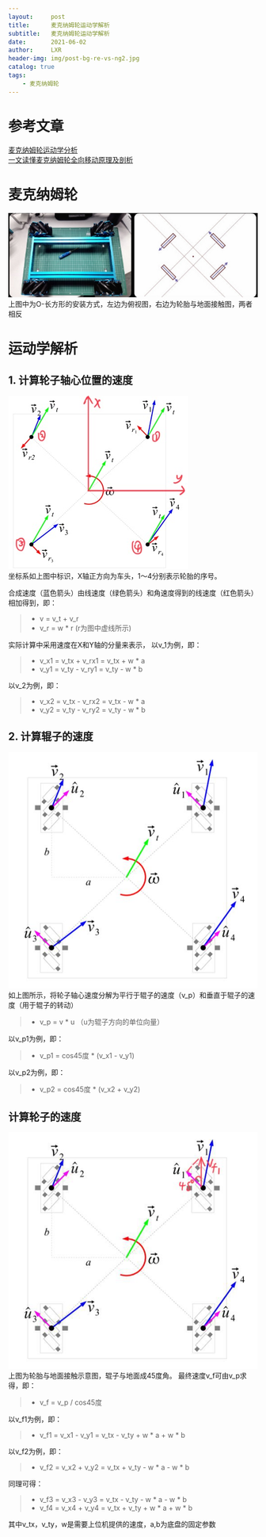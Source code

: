 ```yaml
---
layout:     post
title:      麦克纳姆轮运动学解析
subtitle:   麦克纳姆轮运动学解析
date:       2021-06-02
author:     LXR
header-img: img/post-bg-re-vs-ng2.jpg
catalog: true
tags:
    - 麦克纳姆轮
---
```


# 参考文章
[麦克纳姆轮运动学分析](https://blog.csdn.net/weixin_30627381/article/details/97069120)  
[一文读懂麦克纳姆轮全向移动原理及剖析](https://blog.csdn.net/u014453443/article/details/107228531/)


# 麦克纳姆轮
![mecanum_wheel](https://github.com/1747956LXR/1747956LXR.github.io/blob/master/img/mecanum_wheel%20.jpg)  
上图中为O-长方形的安装方式，左边为俯视图，右边为轮胎与地面接触图，两者相反

# 运动学解析

## 1. 计算轮子轴心位置的速度
![wheel_center_speed](https://github.com/1747956LXR/1747956LXR.github.io/blob/master/img/wheel_center_speed.jpg)  
坐标系如上图中标识，X轴正方向为车头，1～4分别表示轮胎的序号。

合成速度（蓝色箭头）由线速度（绿色箭头）和角速度得到的线速度（红色箭头）相加得到，即：
> * v = v_t + v_r
> * v_r = w * r 
(r为图中虚线所示)

实际计算中采用速度在X和Y轴的分量来表示，
以v_1为例，即：
> * v_x1 = v_tx + v_rx1 = v_tx + w * a
> * v_y1 = v_ty - v_ry1 = v_ty - w * b

以v_2为例，即：
> * v_x2 = v_tx - v_rx2 = v_tx - w * a
> * v_y2 = v_ty - v_ry2 = v_ty - w * b

## 2. 计算辊子的速度
![roller_speed](https://github.com/1747956LXR/1747956LXR.github.io/blob/master/img/roller_speed.jpg)  
如上图所示，将轮子轴心速度分解为平行于辊子的速度（v_p）和垂直于辊子的速度（用于辊子的转动）
> * v_p = v * u （u为辊子方向的单位向量）

以v_p1为例，即：
> * v_p1 = cos45度 * (v_x1 - v_y1)

以v_p2为例，即：
> * v_p2 = cos45度 * (v_x2 + v_y2)

## 计算轮子的速度
![whell_speed](https://github.com/1747956LXR/1747956LXR.github.io/blob/master/img/whell_speed.jpg)  
上图为轮胎与地面接触示意图，辊子与地面成45度角。
最终速度v_f可由v_p求得，即：
> * v_f = v_p / cos45度

以v_f1为例，即：
> * v_f1 = v_x1 - v_y1 = v_tx - v_ty + w * a + w * b

以v_f2为例，即：
> * v_f2 = v_x2 + v_y2 = v_tx + v_ty - w * a - w * b

同理可得：
> * v_f3 = v_x3 - v_y3 = v_tx - v_ty - w * a - w * b
> * v_f4 = v_x4 + v_y4 = v_tx + v_ty + w * a + w * b

其中v_tx，v_ty，w是需要上位机提供的速度，a,b为底盘的固定参数








